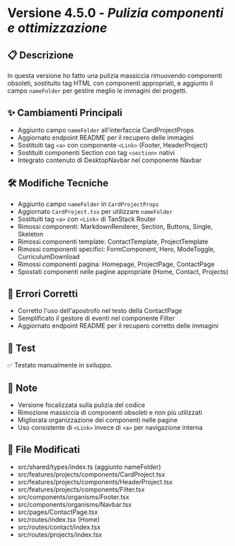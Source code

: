 # Versione 4.5.0 - *Pulizia componenti e ottimizzazione*

## 📋 Descrizione

In questa versione ho fatto una pulizia massiccia rimuovendo componenti obsoleti, sostituito tag HTML con componenti appropriati, e aggiunto il campo `nameFolder` per gestire meglio le immagini dei progetti.

## ✨ Cambiamenti Principali

- Aggiunto campo `nameFolder` all'interfaccia CardProjectProps
- Aggiornato endpoint README per il recupero delle immagini
- Sostituiti tag `<a>` con componente `<Link>` (Footer, HeaderProject)
- Sostituiti componenti Section con tag `<section>` nativi
- Integrato contenuto di DesktopNavbar nel componente Navbar

## 🛠️ Modifiche Tecniche

- Aggiunto campo `nameFolder` in `CardProjectProps`
- Aggiornato `CardProject.tsx` per utilizzare `nameFolder`
- Sostituiti tag `<a>` con `<Link>` di TanStack Router
- Rimossi componenti: MarkdownRenderer, Section, Buttons, Single, Skeleton
- Rimossi componenti template: ContactTemplate, ProjectTemplate
- Rimossi componenti specifici: FormComponent, Hero, ModeToggle, CurriculumDownload
- Rimossi componenti pagina: Homepage, ProjectPage, ContactPage
- Spostati componenti nelle pagine appropriate (Home, Contact, Projects)

## 🐛 Errori Corretti

- Corretto l'uso dell'apostrofo nel testo della ContactPage
- Semplificato il gestore di eventi nel componente Filter
- Aggiornato endpoint README per il recupero corretto delle immagini

## 🧪 Test

✅ Testato manualmente in sviluppo.

## 📝 Note

- Versione focalizzata sulla pulizia del codice
- Rimozione massiccia di componenti obsoleti e non più utilizzati
- Migliorata organizzazione dei componenti nelle pagine
- Uso consistente di `<Link>` invece di `<a>` per navigazione interna

## 🔗 File Modificati

- src/shared/types/index.ts (aggiunto nameFolder)
- src/features/projects/components/CardProject.tsx
- src/features/projects/components/HeaderProject.tsx
- src/features/projects/components/Filter.tsx
- src/components/organisms/Footer.tsx
- src/components/organisms/Navbar.tsx
- src/pages/ContactPage.tsx
- src/routes/index.tsx (Home)
- src/routes/contact/index.tsx
- src/routes/projects/index.tsx
